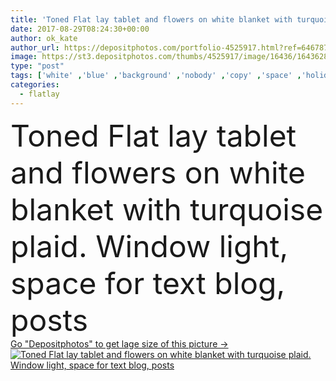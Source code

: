 ```yaml
---
title: 'Toned Flat lay tablet and flowers on white blanket with turquoise plaid'
date: 2017-08-29T08:24:30+00:00
author: ok_kate
author_url: https://depositphotos.com/portfolio-4525917.html?ref=64678756
image: https://st3.depositphotos.com/thumbs/4525917/image/16436/164362816/api_thumb_450.jpg?forcejpeg=true
type: "post"
tags: ['white' ,'blue' ,'background' ,'nobody' ,'copy' ,'space' ,'holiday' ,'business' ,'travel' ,'relaxation' ,'comfortable' ,'spring' ,'morning' ,'healthy' ,'life' ,'warm' ,'breakfast' ,'rustic' ,'bed' ,'blanket' ,'turquoise' ,'pastel' ,'soft' ,'domestic' ,'rest' ,'relax' ,'interior' ,'cozy' ,'home' ,'romantic' ,'lifestyle' ,'work' ,'still' ,'feminine' ,'room' ,'indoors' ,'toned' ,'tray' ,'tablet' ,'comfort' ,'bedroom' ,'mint' ,'post' ,'blog' ,'bedding' ,'plaid' ,'flatlay' ]
categories: 
  - flatlay
---
```

<div aling="center">
            <font size="60"> Toned Flat lay tablet and flowers on white blanket with turquoise plaid. Window light, space for text blog, posts</font>   
</div>
<div>
    <a href='https://depositphotos.com/164362816/stock-photo-toned-flat-lay-tablet-and.html?ref=64678756' target=_blank > Go "Depositphotos" to get lage size of this picture ->
        <img href='https://depositphotos.com/164362816/stock-photo-toned-flat-lay-tablet-and.html?ref=64678756' src='https://st3.depositphotos.com/4525917/16436/i/950/depositphotos_164362816-stock-photo-toned-flat-lay-tablet-and.jpg?forcejpeg=true' alt='Toned Flat lay tablet and flowers on white blanket with turquoise plaid. Window light, space for text blog, posts' >
    </a>
</div>
